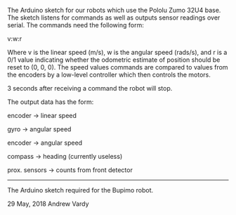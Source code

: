 The Arduino sketch for our robots which use the Pololu Zumo 32U4 base. The
sketch listens for commands as well as outputs sensor readings over serial. The
commands need the following form:

v:w:r

Where v is the linear speed (m/s), w is the angular speed (rads/s), and
r is a 0/1 value indicating whether the odometric estimate of position should
be reset to (0, 0, 0).  The speed values commands are compared to values from
the encoders by a low-level controller which then controls the motors.

3 seconds after receiving a command the robot will stop.

The output data has the form:

encoder -> linear speed

gyro -> angular speed

encoder -> angular speed

compass -> heading (currently useless)

prox. sensors -> counts from front detector

------------------------------------------------------------------------
The Arduino sketch required for the Bupimo robot.

29 May, 2018
Andrew Vardy
